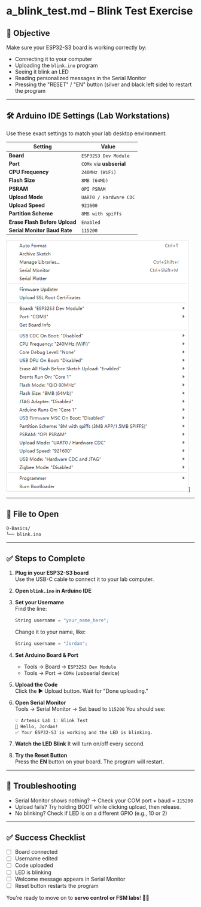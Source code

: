 # a_blink_test.md – Blink Test Exercise

## 🔧 Objective
Make sure your ESP32-S3 board is working correctly by:
- Connecting it to your computer
- Uploading the `blink.ino` program
- Seeing it blink an LED
- Reading personalized messages in the Serial Monitor
- Pressing the "RESET" / "EN" button (silver and black left side) to restart the program

---

## 🛠️ Arduino IDE Settings (Lab Workstations)
Use these exact settings to match your lab desktop environment:

| Setting                     | Value                          |
|----------------------------|---------------------------------|
| **Board**                  | `ESP32S3 Dev Module`           |
| **Port**                   | `COMx` via **usbserial**       |
| **CPU Frequency**          | `240MHz (WiFi)`                |
| **Flash Size**             | `8MB (64Mb)`                   |
| **PSRAM**                  | `OPI PSRAM`                    |
| **Upload Mode**            | `UART0 / Hardware CDC`         |
| **Upload Speed**           | `921600`                       |
| **Partition Scheme**       | `8MB with spiffs`              |
| **Erase Flash Before Upload** | `Enabled`                  |
| **Serial Monitor Baud Rate** | `115200`                    |

[![Freenove ESP32S3 Config](https://github.com/RudyMartin/esp32/blob/main/0-Basics/Arduino_Configuration.png)](https://github.com/RudyMartin/esp32/blob/main/0-Basics/Arduino_Configuration.png)]

---

## 📂 File to Open
```
0-Basics/
└── blink.ino
```

---

## ✅ Steps to Complete

1. **Plug in your ESP32-S3 board**  
   Use the USB-C cable to connect it to your lab computer.

2. **Open `blink.ino` in Arduino IDE**

3. **Set your Username**  
   Find the line:
   ```cpp
   String username = "your_name_here";
   ```
   Change it to your name, like:
   ```cpp
   String username = "Jordan";
   ```

4. **Set Arduino Board & Port**  
   - Tools → Board → `ESP32S3 Dev Module`
   - Tools → Port → `COMx` (usbserial device)

5. **Upload the Code**  
   Click the ▶️ Upload button. Wait for "Done uploading."

6. **Open Serial Monitor**  
   Tools → Serial Monitor → Set baud to `115200`
   You should see:
   ```
   💡 Artemis Lab 1: Blink Test
   👋 Hello, Jordan!
   ✅ Your ESP32-S3 is working and the LED is blinking.
   ```

7. **Watch the LED Blink**
   It will turn on/off every second.

8. **Try the Reset Button**  
   Press the **EN** button on your board. The program will restart.

---

## 🧪 Troubleshooting
- Serial Monitor shows nothing? → Check your COM port + baud = `115200`
- Upload fails? Try holding BOOT while clicking upload, then release.
- No blinking? Check if LED is on a different GPIO (e.g., 10 or 2)

---

## ✅ Success Checklist
- [ ] Board connected
- [ ] Username edited
- [ ] Code uploaded
- [ ] LED is blinking
- [ ] Welcome message appears in Serial Monitor
- [ ] Reset button restarts the program

You're ready to move on to **servo control or FSM labs**! 🧠💡
